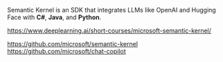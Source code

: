 Semantic Kernel is an SDK that integrates LLMs like OpenAI and Hugging Face with <strong>C#</strong>, <strong>Java</strong>, and <strong>Python</strong>.  

https://www.deeplearning.ai/short-courses/microsoft-semantic-kernel/  

https://github.com/microsoft/semantic-kernel  
https://github.com/microsoft/chat-copilot  
